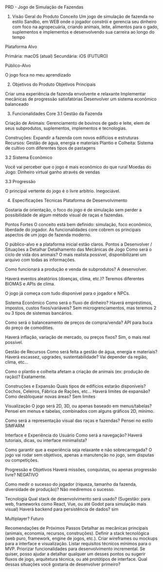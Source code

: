 PRD - Jogo de Simulação de Fazendas
1. Visão Geral do Produto
Conceito
Um jogo de simulação de fazenda no estilo Sandbo, em WEB onde o jogador constrói e gerencia seu dinheiro com foco na agropecuária, criando animais, leite, alimentos para o gado, suplementos e implementos e desenvolvendo sua carreira ao longo do tempo

Plataforma Alvo

Primária: macOS (atual)
Secundária: iOS (FUTURO)

Público-Alvo

O jogo foca no meu aprendizado

2. Objetivos do Produto
Objetivos Principais

Criar uma experiência de fazenda envolvente e relaxante
Implementar mecânicas de progressão satisfatórias
Desenvolver um sistema econômico balanceado

3. Funcionalidades Core
3.1 Gestão da Fazenda

Criação de Animais: Gerenciamento de bovinos de gado e leite, elem de seus subprodutos, suplementos, implementos e tecnologias.

Construções: Expandir a fazenda com novos edifícios e estruturas
Recursos: Gestão de água, energia e materiais
Plantio e Colheita: Sistema de cultivo com diferentes tipos de pastagens


3.2 Sistema Econômico

Você vai perceber que o jogo é mais econômico do que rural
Moedas do Jogo: Dinheiro virtual ganho através de vendas


3.3 Progressão

O principal vertente do jogo é o livre arbitrio. Inegociável.



4. Especificações Técnicas
Plataforma de Desenvolvimento

Gostaria de orientação, o foco do jogo é de simulação sem perder a possibilidade de algum método visual de raças e fazendas.

Pontos Fortes
O conceito está bem definido: simulação, foco econômico, liberdade do jogador.
As funcionalidades core cobrem os principais aspectos de um jogo de fazenda moderno.

O público-alvo e a plataforma inicial estão claros.
Pontos a Desenvolver / Situações a Detalhar
Detalhamento das Mecânicas de Jogo
Como será o ciclo de vida dos animais? 
O mais realista possivel, disponibilizarei um arquivo com todas as informações.

Como funcionará a produção e venda de subprodutos?
A desenvolver.

Haverá eventos aleatórios (doenças, clima, etc.)?
Teremos diferentes BIOMAS e APIs de clima.

O jogo já começa com tudo disponível para o jogador e NPCs.

Sistema Econômico
Como será o fluxo de dinheiro? Haverá empréstimos, impostos, custos fixos/variáveis?
Sem microgrenciamentos, mas teremos 2 ou 3 tipos de sistemas bancários.

Como será o balanceamento de preços de compra/venda?
API para buca do preço de comodities.

Haverá inflação, variação de mercado, ou preços fixos?
Sim, o mais real possível.

Gestão de Recursos
Como será feita a gestão de água, energia e materiais? Haverá escassez, upgrades, sustentabilidade?
Vai depender da região, clima, etc...

Como o plantio e colheita afetam a criação de animais (ex: produção de ração)?
Exatamente.

Construções e Expansão
Quais tipos de edifícios estarão disponíveis?
Cochos, Celeiros, Fábrica de Rações, etc...
Haverá limites de expansão? Como desbloquear novas áreas?
Sem limites

Visualização
O jogo será 2D, 3D, ou apenas baseado em menus/tabelas?
Pensei em menus e tabelas, combinados com alguns gráficos 2D, mínimo.

Como será a representação visual das raças e fazendas?
Pensei no estilo SIMFARM

Interface e Experiência do Usuário
Como será a navegação? Haverá tutoriais, dicas, ou interface minimalista?

Como garantir que a experiência seja relaxante e não sobrecarregada?
O jogo vai rodar sem objetivos, apenas a manutenção no jogo, sem disputas ou competições.

Progressão e Objetivos
Haverá missões, conquistas, ou apenas progressão livre?
NEGATIVO

Como medir o sucesso do jogador (riqueza, tamanho da fazenda, diversidade de produção)?
Não mediremos o sucesso.

Tecnologia
Qual stack de desenvolvimento será usado? (Sugestão: para web, frameworks como React, Vue, ou até Godot para simulação mais visual)
Haverá backend para persistência de dados?
sim

 Multiplayer?
 Futuro
 
Recomendações de Próximos Passos
Detalhar as mecânicas principais (animais, economia, recursos, construções).
Definir a stack tecnológica (web puro, framework, engine de jogos, etc.).
Criar wireframes ou mockups para a interface e visualização.
Listar requisitos técnicos mínimos para o MVP.
Priorizar funcionalidades para desenvolvimento incremental.
Se quiser, posso ajudar a detalhar qualquer um desses pontos ou sugerir fluxos de jogo, arquitetura técnica, ou até protótipos de interface. Qual dessas situações você gostaria de desenvolver primeiro?